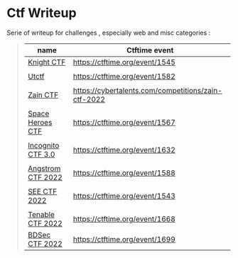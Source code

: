 # Ctf Writeup

Serie of writeup for challenges , especially web and misc categories : 

> | name               | Ctftime event |  
> | ----------------- | ----------- |
> | [Knight CTF](./KnightCTF/README.md) | https://ctftime.org/event/1545 |
> | | | |
> | [Utctf](./UTCTF/README.md)       | https://ctftime.org/event/1582 |
> | | | |
> | [Zain CTF](./ZainCTF/README.md)       | https://cybertalents.com/competitions/zain-ctf-2022 |
> | | | |
> | [Space Heroes CTF](./SpaceHerosCTF/README.md)       | https://ctftime.org/event/1567 |
> | | | |
> | [Incognito CTF 3.0](./IncognitoCTF%203.0/README.md)       | https://ctftime.org/event/1632 |
> | | | |
> | [Angstrom CTF 2022](./AngstromCTF/README.md)       | https://ctftime.org/event/1588 |
> | | | |
> | [SEE CTF 2022](./SeeTF/README.md)       | https://ctftime.org/event/1543 |
> | | | |
> | [Tenable CTF 2022](./TenableCTF/README.md)       | https://ctftime.org/event/1668 |
> | [BDSec CTF 2022](./BDSecCTF/README.md)       | https://ctftime.org/event/1699 |
